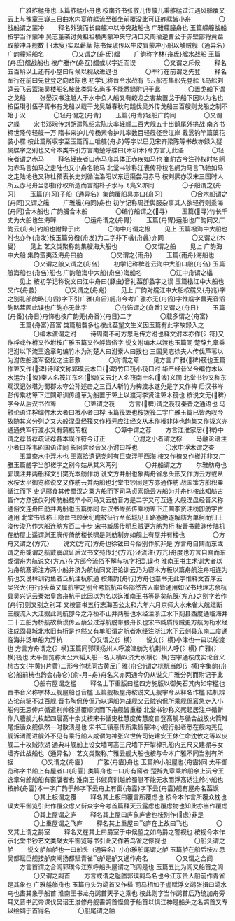<!-- { "loadSidebar": true } -->
　　广雅舴艋舟也 玉篇舴艋小舟也 桉南齐书张敬儿传敬儿乘舴艋过江遇风船覆又云上与豫章王嶷三日曲水内宴舴艋流至御坐前覆没此可证舴艋皆小舟
　　
　　〇战船谓之蒙冲
　　释名外狭而长曰艨冲以冲突敌船也 广雅艨朣舟也 玉篇艨艟战船桉字当作蒙冲 吴志董袭讨黄祖祖横两蒙冲夹守沔口又周瑜逆曹公于赤壁部将黄葢取蒙冲斗舰数十{木叟}实以薪草 陈书侯瑱传以牛皮冒蒙冲小船以触贼舰（通异名）广韵艟短船名
　　
　　〇又谓之{舟氐}艡
　　广韵称字林{舟氐}艡水战船 玉篇{舟氐}艡战船也 桉广雅作{舟互}艡或以字近而误
　　
　　〇又谓之斥候
　　释名五百斛以上还有小屋曰斥候以视敌进退也
　　
　　〇军行在前谓之先登
　　释名军行在前曰先登登之向敌陈也 初学记称晋令水战有飞云舩苍隼舩先登舩飞鸟舩刘逵云飞云葢海吴楼船名桉此类异名尚多不能悉録附记于此
　　
　　〇置戈船下谓之戈船
　　张晏汉书注越人于水中负人船又有蛟龙之害故置戈于船下因以为名也桉臣瓉引伍子胥书有戈船以载干戈吴越春秋句践伐吴外传戈船三百艘则戈船之制不始于汉
　　
　　〇轻舟谓之{舟青}
　　玉篇{舟青}轻船广韵同
　　
　　〇又谓之艓
　　宋书邓琬传刘胡遣陈绍宗陈庆率轻艜二百大舰五十岀鹊尾外挑战 南齐书桺世隆传轻艓一万 隋书来护儿传杨素令护儿率数百轻艓径登江岸 戴暠钓竿篇蕖花装小艓 桉此篇所収字至玉篇而止唯艓{舟步}等字以巳见宋齐梁陈等书故亦録入疑属牒字之别也又今本类书引方言南楚呼艓曰{木巩木}今方言无此语
　　
　　〇轻疾者谓之赤马
　　释名轻疾者曰赤马舟其体正赤疾如马也 崔豹古今注孙权时名舸为赤马言如马之走陆也又小舟名驰马 北堂书钞称江表传孙权名舸为马言飞驰如马之走陆地也又称杜预表长史刘循治洛阳以东运渠尝用赤马 桉刘熈亦汉末三国时人所云赤马舟当卽指孙权所造而言抱朴子水马飞鳬义亦同
　　
　　〇子船谓之{舟习}
　　玉篇{舟习}子船（通异名）集韵覆船具亦曰{舟习}
　　
　　〇合木船谓之{舟同}又谓之艬
　　广雅艬{舟同}舟也 初学记称周迁舆服杂事其人欲轻行则乘海{舟同}合木船也 广韵艬合木船
　　
　　〇编竹船谓之{寻}
　　玉篇{寻}竹长千丈为大船也生海畔
　　
　　〇运舟谓之{舟胃}
　　玉篇{舟胃}运船也广韵同又广韵云{舟突}钓船也附録于此
　　
　　〇海中舟谓之橃
　　见上 玉篇橃海中大船也泭也亦作{舟发}桉玉篇分橃{舟发}为二字非下欚{舟蠡}亦同
　　
　　〇又谓之{木叟}
　　见上 艺文类聚称韵集艘海大船也
　　
　　〇又谓之舶
　　见上 广韵海中大船 集韵蛮夷泛海舟曰舶
　　
　　〇又谓之{雨舟}
　　玉篇{雨舟}海船也
　　
　　〇又谓之艆又谓之{舟刍}
　　初学记称稗苍云海中大船曰艆{舟刍} 玉篇艆海船也{舟刍}船也 广韵艆海中大船{舟刍}海船名
　　
　　〇江中舟谓之欚
　　见上 桉初学记称说文曰江中舟曰{豚虫}音礼葢卽蠡字之误 玉篇欚江中大船也又作{舟蠡}
　　
　　〇又谓之{舟兆}
　　见上 广韵对艞江中大船桉艞又{舟兆}字之别礼部韵略{舟舀}字下引广雅{舟舀}舸舟今考广雅亦无{舟舀}字惟艞字曹宪音滔韵略葢因此误也广韵亦无此字
　　
　　〇舟饰谓之{舟番}又谓之{舟日}
　　玉篇{舟番}{舟日}舟饰也桉广韵无{舟番}{舟日}二字
　　
　　〇载多谓之{舟富}
　　玉篇{舟富}音富 类篇船载多也桉此葢望文生义因玉篇有此字故録入之
　　
　　〇编木渡谓之泭
　　诗周南不可方思毛传方泭也释文泭本亦作{氵符}又作桴或作柎又作坿桉广雅玉篇又作艀皆俗字 说文泭编木以渡也玉篇同 楚辞九章乘汜泭以下流王逸章句编竹木为泭楚人曰泭秦人曰拨也 三国吴志徐夫人传伐芦苇以为泭佐船渡军裵松之注音敷
　　
　　〇泭谓之箄
　　见方言 广雅{稗}筏也玉篇作箄又作{渒}诗释文称郭璞云木曰{渒}竹曰筏小筏曰泭 华严经音义今编竹木以水运为{渒}秦人名筏江东名{渒}又云北人名筏南土名{渒}义同 北堂书钞又称东观汉记张堪为蜀郡太守公孙述击之三百人斩竹为椑渡水遂免是字又作椑 后汉书岑彭传乘枋箄下江闗邓训传缝革为船置于箄上以渡河李贤注箄木筏也 桉说文无{稗}字今从后汉书作箄
　　
　　〇箄谓之筏
　　方言{稗}谓之筏筏秦晋之通语也 马融论语注桴编竹木大者曰栰小者曰桴 玉篇筏箄也桉拨筏二字广雅玉篇已皆两収今故随其义分列之又大般涅盘经筏又作栰元应注经文从木作栰非体也韵集又作拨义亦通通典军行渡水又有蒲栰苇栰
　　
　　〇箄中谓之荐
　　方言江淮家居{稗}中谓之荐音荐疏证荐各本误作符今订正
　　
　　〇泭之小者谓之桴
　　马融论语注小者曰桴韦昭国语注同 长阿含经音义小泭曰桴也
　　
　　〇水中浮木谓之查
　　玉篇查水中浮木也 王嘉拾遗记尧时有巨查浮于西海 桉又作楂又作槎并非又广雅玉篇艖字当卽槎字之别今姑从其义两列
　　
　　〇并船谓之方
　　尔雅舫舟也郭璞注并两船释文引樊光本舫作坊 说文方并船也象两舟省总头形又作汸云方或从水桉太平御览称说文又作舫云并两船也北堂书钞同是方亦通作舫 战国策方船积粟循江而下 史记郦食其传蜀汉之粟方船而下司马贞索隐云方船为并舟也桉此知舫古皆作方然张仪列传舫船载卒小司马又云舫音方是二字又可互通 大般涅盘经音义称通俗文连舟曰舫并两船也玉篇亦同 后汉书岑彭传乘枋箄下江闗李贤注枋卽舫字古通用 北堂书钞称王隐晋书顾荣纪瞻被征行至彭城见王路塞絶遂解舫为单舸而归王浚传浚乃作大船连舫方百二十步 宋书臧质传明旦贼更方舫为桁 桉晋书戴渊传陆机在舫屋上遥谓渊王廙传倚舫楼长啸是则舫制亦如舰上有屋并有楼也
　　
　　〇方舟又谓之{方亢}
　　说文{方亢}方舟也徐铉曰今俗别作航非是 方言舟自闗而东或谓之舟或谓之航戴震疏证后汉书文苑传北{方亢}泾流注{方亢}舟度也方言自闗而东或谓舟为航说文{方亢}在方部今流俗不解与杭字相乱误也 淮南王书主术训大者以为舟航髙诱注方两小船并济为航杭同又汜论训云乃为窬木方板以篇舟航注舟相连为航也又说林训钓鱼者泛杭注杭航通 桉集韵{舟行}方舟也羣书无此字惟释文首序云吴兴大{舟行}头葢又属航字之别今考斻杭虽各部然古人率皆通用如汉书地理志余杭县吴兴记云秦始皇舍舟杭于此因以为名以迄淮南王书等是矣航旣{方亢}之别字若作{舟行}则又别之别耳 又桉晋书五行志海西公太和六年六月京师大水朱雀大航缆断三艘流入大江据此则航卽今之浮桥不止并两船也水经注浙江水下剡县西度通临海并二十五船为桥航故蔡谟传云蔡公过浮航脱带腰舟长也宋书臧质传贼更方航为桁水经注成固县城北水旧有桁是也然又有单船谓之航者水经注浙江水下云剡县东南二度通临海并泛单船为浮杭
　　
　　〇又谓之{氵横}
　　说文{氵横}小津也一曰以船渡也 方言方舟谓之{氵横}玉篇同郭璞扬州人呼渡津舫为杭荆州人呼{氵横} 广雅{氵横}筏也 太平御览称太公六韬天船一名天横以济大水横{氵横}古字通桉成实论音义桄古文{牛黄}{片黄}二形今作桄同古黄反广雅{舟仑}谓之桄桄当卽{氵横}字集韵{舟仑}船前桄也韵会{舟仑}{俞-月+舟}舟名义亦两通今仍从说文广雅分列而附记于此
　　
　　〇船有屋谓之槛
　　释名上下重版曰槛四方施版以御矢石其内如牢槛也 晋书音义称字林云舰屋船也音槛 玉篇舰板屋舟桉说文无舰字今从释名作槛 陆机辨亾论前驱不过百舰 晋书陶侃传侃乃以运船为战舰又云贼钩侃所乘舰侃窘急走入小船何无忌传卢循遣别帅徐道覆顺流而下舟舰皆重楼 北堂书钞称义熈起居注卢循新作八艚舰九枚起四层髙十余丈桉宋书循吏杜慧度传慧度自登髙舰与循合战放火箭雉尾炬循众舰俱然一时散溃是也 宋书王镇恶传所乘皆蒙冲小舰行船者悉在舰内羌见舰泝渭而进舰外不见有乘行船人咸谓为神张兴世传司徒建安王休仁命沈攸之等以皮舰二十攻贼浓湖 通典斗舰船上设女墙可髙三尺墙下开掣棹孔船内五尺又建棚与女墙齐此战船也（通异名） 艺文类聚称广雅云舰大船也桉与今本广雅不同当别有所据
　　
　　〇又谓之{舟霝}
　　广雅{舟霝}舟也 玉篇舲小船屋也{舟霝}同 太平御览称字书船上有屋者曰{舟霝} 类篇舟也一曰舟有窗者 楚辞九章乘舲船余上沅兮王逸章句舲船船有窗牖者也 淮南王书俶真训越舲蜀艇不能无水而浮髙诱注舲小船也桉舲{舟霝}本一字广韵于舲字下云舟上有窗{舟霝}字下云{舟霝}舰有屋舟名葢误
　　
　　〇其上板谓之覆
　　释名其上板曰覆言所覆虑也 桉今本作言所覆众枕也误太平御览引此作覆众虑又衍众字今考首篇释天云露虑也覆虑物也知此亦当作覆虑
　　
　　〇其上屋谓之庐
　　释名其上屋曰庐象庐舍也桉别作{虑}非是
　　
　　〇上重屋谓之飞庐
　　释名其上重屋曰飞庐在上故曰飞也
　　
　　〇又其上谓之爵室
　　释名又在其上曰爵室于中候望之如鸟爵之警视也 桉视今本作示北堂书钞艺文类聚太平御览等书引此又作若鸟雀之惊视也
　　
　　〇船头谓之舻
　　说文舻舳舻也一曰船头（通异名）小尔雅船尾谓之舻 玉篇舻在船后桉左思吴都赋巨舰接舻庾阐扬都赋青雀飞舻是舻又通作舟名
　　
　　〇又谓之合闾
　　方言首谓之合闾郭璞今江东呼船头屋谓之飞闾是也 玉篇五比为闾又船首之闾
　　
　　〇又谓之鹢首
　　方言或谓之艗艏郭璞鹢鸟名也今江东贵人船前作青雀是其象也 广雅艗艏舟也 玉篇舟头为鹢首又作榏 司马相如子虚赋浮文鹢张揖曰鹢水鸟也畵其象于船首 淮南王书龙舟鹢首天子之乘也 桉此则字当作鹢首后乃统加舟旁耳又晋书武帝谋伐吴诏王浚修舟舰畵鹢首怪兽于船首以惧江神是船头之名鹢首又专以绘鹢于首得名
　　
　　〇船尾谓之舳
